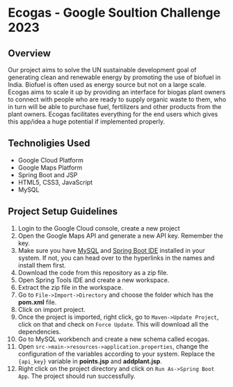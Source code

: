 # Ecogas - Google Soultion Challenge 2023

## Overview
Our project aims to solve the UN sustainable development goal of generating clean and renewable energy by promoting the use of biofuel in India. Biofuel is often used as energy source but not on a large scale. Ecogas aims to scale it up by providing an interface for biogas plant owners to connect with people who are ready to supply organic waste to them, who in turn will be able to purchase fuel, fertilizers and other products from the plant owners. Ecogas facilitates everything for the end users which gives this app/idea a huge potential if implemented properly.

## Technoligies Used
- Google Cloud Platform
- Google Maps Platform
- Spring Boot and JSP
- HTML5, CSS3, JavaScript
- MySQL

## Project Setup Guidelines
1. Login to the Google Cloud console, create a new project
2. Open the Google Maps API and generate a new API key. Remember the key.
3. Make sure you have [MySQL](http://https://www.mysql.com/downloads/ "MySQL") and [Spring Boot IDE](http://https://spring.io/tools "Spring Boot IDE") installed in your system. If not, you can head over to the hyperlinks in the names and install them first.
4. Download the code from this repository as a zip file.
5. Open Spring Tools IDE and create a new workspace.
6. Extract the zip file in the workspace.
7. Go to `File->Import->Directory` and choose the folder which has the **pom.xml** file.
8. Click on import project.
9. Once the project is imported, right click, go to `Maven->Update Project`, click on that and check on `Force Update`. This will download all the dependencies.
10. Go to MySQL workbench and create a new schema called ecogas.
10. Open `src->main->resources->application.properties`, change the configuration of the variables according to your system. Replace the `{api_key}` variable in **points.jsp** and **addplant.jsp**.
11. Right click on the project directory and click on `Run As->Spring Boot App`. The project should run successfully.
